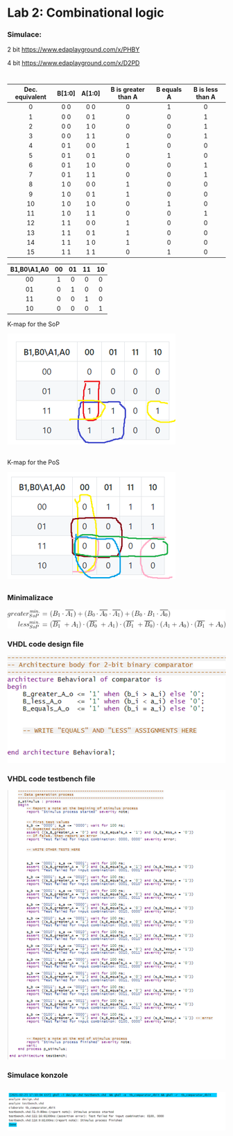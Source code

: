 # Lab 2: Combinational logic

### Simulace: 
2 bit https://www.edaplayground.com/x/PHBY

4 bit https://www.edaplayground.com/x/D2PD

#

| **Dec. equivalent** | **B[1:0]** | **A[1:0]** | **B is greater than A** | **B equals A** | **B is less than A** |
| :-: | :-: | :-: | :-: | :-: | :-: |
| 0 | 0 0 | 0 0 | 0 | 1 | 0 |
| 1 | 0 0 | 0 1 | 0 | 0 | 1 |
| 2 | 0 0 | 1 0 | 0 | 0 | 1 |
| 3 | 0 0 | 1 1 | 0 | 0 | 1 |
| 4 | 0 1 | 0 0 | 1 | 0 | 0 |
| 5 | 0 1 | 0 1 | 0 | 1 | 0 |
| 6 | 0 1 | 1 0 | 0 | 0 | 1 |
| 7 | 0 1 | 1 1 | 0 | 0 | 1 |
| 8 | 1 0 | 0 0 | 1 | 0 | 0 |
| 9 | 1 0 | 0 1 | 1 | 0 | 0 |
| 10 | 1 0 | 1 0 | 0 | 1 | 0 |
| 11 | 1 0 | 1 1 | 0 | 0 | 1 |
| 12 | 1 1 | 0 0 | 1 | 0 | 0 |
| 13 | 1 1 | 0 1 | 1 | 0 | 0 |
| 14 | 1 1 | 1 0 | 1 | 0 | 0 |
| 15 | 1 1 | 1 1 | 0 | 1 | 0 |

| **B1,B0\A1,A0** | **00** | **01** | **11** | **10** |
| :-: | :-: | :-: | :-: | :-: |
| 00 | 1 | 0 | 0 | 0 |
| 01 | 0 | 1 | 0 | 0 |
| 11 | 0 | 0 | 1 | 0 |
| 10 | 0 | 0 | 0 | 1 |

K-map for the SoP

![equations](Images/KG_1.png)
##
K-map for the PoS

![equations](Images/KG_2.png)




##
### Minimalizace 
![equations](Images/funkce.png)

###  VHDL code design file
![equations](Images/AA.png)
### VHDL code testbench file
![equations](Images/AAA.png)
### Simulace konzole
##
![equations](Images/4bit_test.png)
